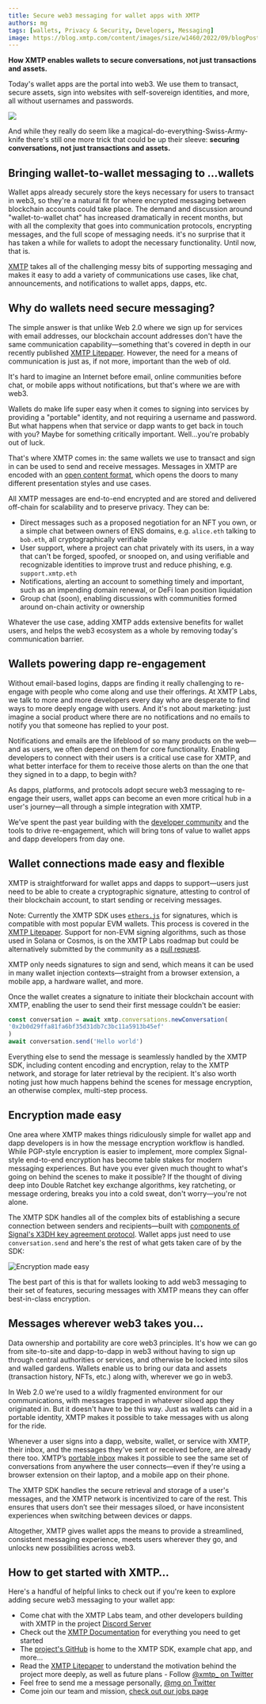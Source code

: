 ```yaml
---
title: Secure web3 messaging for wallet apps with XMTP
authors: mg
tags: [wallets, Privacy & Security, Developers, Messaging]
image: https://blog.xmtp.com/content/images/size/w1460/2022/09/blogPost-2.png
---
```


**How XMTP enables wallets to secure conversations, not just transactions and assets.**

Today's wallet apps are the portal into web3. We use them to transact, secure assets, sign into websites with self-sovereign identities, and more, all without usernames and passwords.

![](https://blog.xmtp.com/content/images/size/w1460/2022/09/blogPost-2.png)
<!--truncate-->

And while they really do seem like a magical-do-everything-Swiss-Army-knife there's still one more trick that could be up their sleeve: **securing conversations, not just transactions and assets.**

## Bringing wallet-to-wallet messaging to …wallets

Wallet apps already securely store the keys necessary for users to transact in web3, so they're a natural fit for where encrypted messaging between blockchain accounts could take place. The demand and discussion around "wallet-to-wallet chat" has increased dramatically in recent months, but with all the complexity that goes into communication protocols, encrypting messages, and the full scope of messaging needs. it's no surprise that it has taken a while for wallets to adopt the necessary functionality. Until now, that is.

[XMTP](https://xmtp.org/docs) takes all of the challenging messy bits of supporting messaging and makes it easy to add a variety of communications use cases, like chat, announcements, and notifications to wallet apps, dapps, etc.

## Why do wallets need secure messaging?

The simple answer is that unlike Web 2.0 where we sign up for services with email addresses, our blockchain account addresses don't have the same communication capability—something that's covered in depth in our recently published [XMTP Litepaper](https://github.com/xmtp/litepaper). However, the need for a means of communication is just as, if not more, important than the web of old.

It's hard to imagine an Internet before email, online communities before chat, or mobile apps without notifications, but that's where we are with web3.

Wallets do make life super easy when it comes to signing into services by providing a "portable" identity, and not requiring a username and password. But what happens when that service or dapp wants to get back in touch with you? Maybe for something critically important. Well…you're probably out of luck.

That's where XMTP comes in: the same wallets we use to transact and sign in can be used to send and receive messages. Messages in XMTP are encoded with an [open content format](https://xmtp.org/docs/dev-concepts/content-types), which opens the doors to many different presentation styles and use cases.

All XMTP messages are end-to-end encrypted and are stored and delivered off-chain for scalability and to preserve privacy. They can be:

* Direct messages such as a proposed negotiation for an NFT you own, or a simple chat between owners of ENS domains, e.g. `alice.eth` talking to `bob.eth`, all cryptographically verifiable
* User support, where a project can chat privately with its users, in a way that can't be forged, spoofed, or snooped on, and using verifiable and recognizable identities to improve trust and reduce phishing, e.g. `support.xmtp.eth`
* Notifications, alerting an account to something timely and important, such as an impending domain renewal, or DeFi loan position liquidation
* Group chat (soon), enabling discussions with communities formed around on-chain activity or ownership

Whatever the use case, adding XMTP adds extensive benefits for wallet users, and helps the web3 ecosystem as a whole by removing today's communication barrier.


## Wallets powering dapp re-engagement

Without email-based logins, dapps are finding it really challenging to re-engage with people who come along and use their offerings. At XMTP Labs, we talk to more and more developers every day who are desperate to find ways to more deeply engage with users. And it's not about marketing: just imagine a social product where there are no notifications and no emails to notify you that someone has replied to your post.

Notifications and emails are the lifeblood of so many products on the web—and as users, we often depend on them for core functionality. Enabling developers to connect with their users is a critical use case for XMTP, and what better interface for them to receive those alerts on than the one that they signed in to a dapp, to begin with?

As dapps, platforms, and protocols adopt secure web3 messaging to re-engage their users, wallet apps can become an even more critical hub in a user's journey—all through a simple integration with XMTP.

We’ve spent the past year building with the [developer community](https://discord.gg/xmtp) and the tools to drive re-engagement, which will bring tons of value to wallet apps and dapp developers from day one.


## Wallet connections made easy and flexible

XMTP is straightforward for wallet apps and dapps to support—users just need to be able to create a cryptographic signature, attesting to control of their blockchain account, to start sending or receiving messages.

Note: Currently the XMTP SDK uses <code>[ethers.js](https://ethers.org/)</code> for signatures, which is compatible with most popular EVM wallets. This process is covered in the [XMTP Litepaper](https://github.com/xmtp/litepaper). Support for non-EVM signing algorithms, such as those used in Solana or Cosmos, is on the XMTP Labs roadmap but could be alternatively submitted by the community as a [pull request](https://github.com/xmtp/xmtp-js).

XMTP only needs signatures to sign and send, which means it can be used in many wallet injection contexts—straight from a browser extension, a mobile app, a hardware wallet, and more.

Once the wallet creates a signature to initiate their blockchain account with XMTP, enabling the user to send their first message couldn't be easier:

```js
const conversation = await xmtp.conversations.newConversation(
'0x2b0d29ffa81fa6bf35d31db7c3bc11a5913b45ef'
)
await conversation.send('Hello world')
```

Everything else to send the message is seamlessly handled by the XMTP SDK, including content encoding and encryption, relay to the XMTP network, and storage for later retrieval by the recipient. It's also worth noting just how much happens behind the scenes for message encryption, an otherwise complex, multi-step process.


## Encryption made easy

One area where XMTP makes things ridiculously simple for wallet app and dapp developers is in how the message encryption workflow is handled. While PGP-style encryption is easier to implement, more complex Signal-style end-to-end encryption has become table stakes for modern messaging experiences. But have you ever given much thought to what's going on behind the scenes to make it possible? If the thought of diving deep into Double Ratchet key exchange algorithms, key ratcheting, or message ordering, breaks you into a cold sweat, don't worry—you're not alone.

The XMTP SDK handles all of the complex bits of establishing a secure connection between senders and recipients—built with [components of Signal's X3DH key agreement protocol](https://github.com/xmtp/litepaper/blob/main/README.md#421-securing-messages-between-participants). Wallet apps just need to use `conversation.send` and here's the rest of what gets taken care of by the SDK:

![Encryption made easy](https://lh6.googleusercontent.com/drumGRam4JgWY_AySkcDwxD5W8TLZzbDwUzCM2-pMbzfjBQ7t7oLM6wEUQtw6U9LqjnMkgxOkrNZpfgWm4rFG-1lKSJ1J0dzXfBAHzxdkpZhQPyqSg4DMCAwq3_Ypb_HyD3Vk7RKIVxID8f_NzXLjOZ953Yc1JtEqTEDHVgEyMOZgusVzMJanW_PHQ)

The best part of this is that for wallets looking to add web3 messaging to their set of features, securing messages with XMTP means they can offer best-in-class encryption.


## Messages wherever web3 takes you…

Data ownership and portability are core web3 principles. It's how we can go from site-to-site and dapp-to-dapp in web3 without having to sign up through central authorities or services, and otherwise be locked into silos and walled gardens. Wallets enable us to bring our data and assets (transaction history, NFTs, etc.) along with, wherever we go in web3.

In Web 2.0 we're used to a wildly fragmented environment for our communications, with messages trapped in whatever siloed app they originated in. But it doesn't have to be this way. Just as wallets can aid in a portable identity, XMTP makes it possible to take messages with us along for the ride.

Whenever a user signs into a dapp, website, wallet, or service with XMTP, their inbox, and the messages they've sent or received before, are already there too. XMTP’s [portable inbox](https://github.com/xmtp/litepaper/blob/main/README.md#5-portable-inbox) makes it possible to see the same set of conversations from anywhere the user connects—even if they're using a browser extension on their laptop, and a mobile app on their phone.

The XMTP SDK handles the secure retrieval and storage of a user's messages, and the XMTP network is incentivized to care of the rest. This ensures that users don’t see their messages siloed, or have inconsistent experiences when switching between devices or dapps.

Altogether, XMTP gives wallet apps the means to provide a streamlined, consistent messaging experience, meets users wherever they go, and unlocks new possibilities across web3.


## How to get started with XMTP…

Here's a handful of helpful links to check out if you're keen to explore adding secure web3 messaging to your wallet app:

* Come chat with the XMTP Labs team, and other developers building with XMTP in the project [Discord Server](https://discord.gg/xmtp)
* Check out the [XMTP Documentation](https://xmtp.org/docs) for everything you need to get started
* The [project's GitHub](https://github.com/xmtp) is home to the XMTP SDK, example chat app, and more…
* Read the [XMTP Litepaper](https://github.com/xmtp/litepaper) to understand the motivation behind the project more deeply, as well as future plans - Follow [@xmtp_ on Twitter](https://twitter.com/xmtp_)
* Feel free to send me a message personally, [@mg on Twitter](https://twitter.com/mg)
* Come join our team and mission, [check out our jobs page](https://blog.xmtp.com/careers/)
